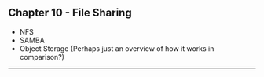 ## Chapter 10 - File Sharing
  * NFS
  * SAMBA
  * Object Storage (Perhaps just an overview of how it works in comparison?)

- - -